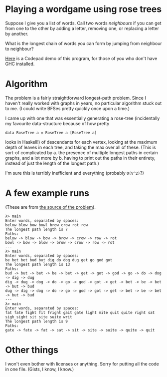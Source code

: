# Playing a wordgame using rose trees
Suppose I give you a list of words. Call two words *neighbours* if you can get from one to the other by adding a letter, removing one, or replacing a letter by another.

What is the longest chain of words you can form by jumping from neighbour to neighbour?

[Here](http://codepad.org/nBcCgA2Q) is a Codepad demo of this program, for those of you who don't have GHC installed.

# Algorithm
The problem is a fairly straightforward longest-path problem. Since I haven't really worked with graphs in years, no particular algorithm stuck out to me. (I could write BFSes pretty quickly once upon a time.)

I came up with one that was essentially generating a rose-tree (incidentally my favourite data-structure because of how pretty

    data RoseTree a = RoseTree a [RoseTree a]

looks in Haskell!) of descendants for each vertex, looking at the maximum depth of leaves in each tree, and taking the max over all of these. (This is sort-of complicated by a. the presence of multiple longest paths in certain graphs, and a lot more by b. having to print out the paths in their entirety, instead of just the length of the longest path.)

I'm sure this is terribly inefficient and everything (probably `O(V^2)`?)

# A few example runs
(These are from [the source of the problem](http://www.iarcs.org.in/inoi/2004/zio2004/zio2004-qpaper.pdf)).

    λ> main
    Enter words, separated by spaces:
    below blow bow bowl brow crow rot row
    The longest path length is 7
    Paths:
    below -> blow -> bow -> brow -> crow -> row -> rot
    bowl -> bow -> blow -> brow -> crow -> row -> rot
    ---
    λ> main
    Enter words, separated by spaces:
    be bet bet bud but dig do dog dug get go god got
    The longest path length is 13
    Paths:
    bud -> but -> bet -> be -> bet -> get -> got -> god -> go -> do -> dog -> dig -> dug
    dig -> dug -> dog -> do -> go -> god -> got -> get -> bet -> be -> bet -> but -> bud
    dug -> dig -> dog -> do -> go -> god -> got -> get -> bet -> be -> bet -> but -> bud
    ---
    λ> main
    Enter words, separated by spaces:
    fat fate fight fit fright gait gate light mite quit quite right sat sigh sight sit site suite writ
    The longest path length is 9
    Paths:
    gate -> fate -> fat -> sat -> sit -> site -> suite -> quite -> quit

# Other things
I won't even bother with licenses or anything. Sorry for putting all the code in one file. (Gists, I know, I know.)
